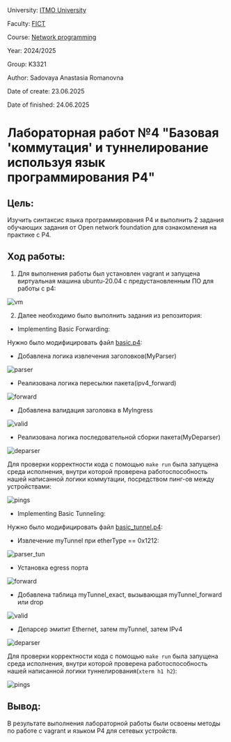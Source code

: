 University: [ITMO University](https://itmo.ru/ru/)

Faculty: [FICT](https://fict.itmo.ru)

Course: [Network programming](https://github.com/itmo-ict-faculty/network-programming)

Year: 2024/2025

Group: K3321

Author: Sadovaya Anastasia Romanovna

Date of create: 23.06.2025

Date of finished: 24.06.2025

# Лабораторная работ №4 "Базовая 'коммутация' и туннелирование используя язык программирования P4"

## Цель:
Изучить синтаксис языка программирования P4 и выполнить 2 задания обучающих задания от Open network foundation для ознакомления на практике с P4.

## Ход работы:

1. Для выполнения работы был установлен vagrant и запущена виртуальная машина ubuntu-20.04 с предустановленным ПО для работы с p4:

![vm](./images/startUp.png)

2. Далее необходимо было выполнить задания из репозитория:

* Implementing Basic Forwarding:

Нужно было модифицировать файл [basic.p4](./basic.p4):

- Добавлена логика извлечения заголовков(MyParser)

![parser](./images/parser.png)

- Реализована логика пересылки пакета(ipv4_forward)

![forward](./images/forward.png)

- Добавлена валидация заголовка в MyIngress

![valid](./images/valid.png)

- Реализована логика последовательной сборки пакета(MyDeparser)

![deparser](./images/deparser.png)


Для проверки корректности кода с помощью ```make run``` была запущена среда исполнения, внутри которой проверена работоспособность нашей написанной логики коммутации, посредством пинг-ов между устройствами:

![pings](./images/pingAllBasic.png)


* Implementing Basic Tunneling:

Нужно было модифицировать файл [basic_tunnel.p4](./basic_tunnel.p4):

- Извлечение myTunnel при etherType == 0x1212:

![parser_tun](./images/parser_tun.png)

- Установка egress порта

![forward](./images/egress_port.png)

- Добавлена таблица myTunnel_exact, вызывающая myTunnel_forward или drop

![valid](./images/tunnel_tab.png)

- Депарсер эмитит Ethernet, затем myTunnel, затем IPv4

![deparser](./images/deparser_tun.png)


Для проверки корректности кода с помощью ```make run``` была запущена среда исполнения, внутри которой проверена работоспособность нашей написанной логики туннелирования(```xterm h1 h2```):

![pings](./images/xterm.png)




## Вывод:

В результате выполнения лабораторной работы были освоены методы по работе c vagrant и языком P4 для сетевых устройств.